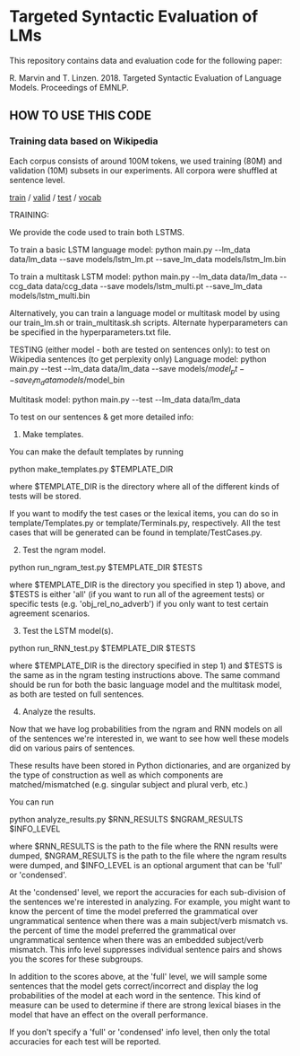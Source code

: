 # Targeted Syntactic Evaluation of LMs
This repository contains data and evaluation code for the following paper:

R. Marvin and T. Linzen. 2018. Targeted Syntactic Evaluation of Language Models. Proceedings of EMNLP. 

## HOW TO USE THIS CODE

### Training data based on Wikipedia

Each corpus consists of around 100M tokens, we used training (80M) and validation (10M) subsets in our experiments. All corpora were shuffled at sentence level.

[train](https://s3.amazonaws.com/colorless-green-rnns/training-data/English/train.txt) / [valid](https://s3.amazonaws.com/colorless-green-rnns/training-data/English/valid.txt) / [test](https://s3.amazonaws.com/colorless-green-rnns/training-data/English/test.txt) / [vocab](https://s3.amazonaws.com/colorless-green-rnns/training-data/English/vocab.txt)


TRAINING:

We provide the code used to train both LSTMS.

To train a basic LSTM language model:
python main.py --lm_data data/lm_data --save models/lstm_lm.pt --save_lm_data models/lstm_lm.bin

To train a multitask LSTM model:
python main.py --lm_data data/lm_data --ccg_data data/ccg_data --save models/lstm_multi.pt --save_lm_data models/lstm_multi.bin

Alternatively, you can train a language model or multitask model by using our train_lm.sh or train_multitask.sh scripts. Alternate hyperparameters can be specified in the hyperparameters.txt file.



TESTING (either model - both are tested on sentences only):
to test on Wikipedia sentences (to get perplexity only)
Language model:
python main.py --test --lm_data data/lm_data --save models/$model_pt --save_lm_data models/$model_bin

Multitask model:
python main.py --test --lm_data data/lm_data

To test on our sentences & get more detailed info:

1) Make templates.

You can make the default templates by running

python make_templates.py $TEMPLATE_DIR

where $TEMPLATE_DIR is the directory where all of the different kinds of tests will be stored.

If you want to modify the test cases or the lexical items, you can do so in template/Templates.py or template/Terminals.py, respectively. All the test cases that will be generated can be found in template/TestCases.py. 

2) Test the ngram model.

python run_ngram_test.py $TEMPLATE_DIR $TESTS

where $TEMPLATE_DIR is the directory you specified in step 1) above, and $TESTS is either 'all' (if you want to run all of the agreement tests) or specific tests (e.g. 'obj_rel_no_adverb') if you only want to test certain agreement scenarios.

3) Test the LSTM model(s).

python run_RNN_test.py $TEMPLATE_DIR $TESTS

where $TEMPLATE_DIR is the directory specified in step 1) and $TESTS is the same as in the ngram testing instructions above. The same command should be run for both the basic language model and the multitask model, as both are tested on full sentences.

4) Analyze the results.

Now that we have log probabilities from the ngram and RNN models on all of the sentences we're interested in, we want to see how well these models did on various pairs of sentences. 

These results have been stored in Python dictionaries, and are organized by the type of construction as well as which components are matched/mismatched (e.g. singular subject and plural verb, etc.)

You can run

python analyze_results.py $RNN_RESULTS $NGRAM_RESULTS $INFO_LEVEL

where $RNN_RESULTS is the path to the file where the RNN results were dumped, $NGRAM_RESULTS is the path to the file where the ngram results were dumped, and $INFO_LEVEL is an optional argument that can be 'full' or 'condensed'.

At the 'condensed' level, we report the accuracies for each sub-division of the sentences we're interested in analyzing. For example, you might want to know the percent of time the model preferred the grammatical over ungrammatical sentence when there was a main subject/verb mismatch vs. the percent of time the model preferred the grammatical over ungrammatical sentence when there was an embedded subject/verb mismatch. This info level suppresses individual sentence pairs and shows you the scores for these subgroups.

In addition to the scores above, at the 'full' level, we will sample some sentences that the model gets correct/incorrect and display the log probabilities of the model at each word in the sentence. This kind of measure can be used to determine if there are strong lexical biases in the model that have an effect on the overall performance.

If you don't specify a 'full' or 'condensed' info level, then only the total accuracies for each test will be reported.


